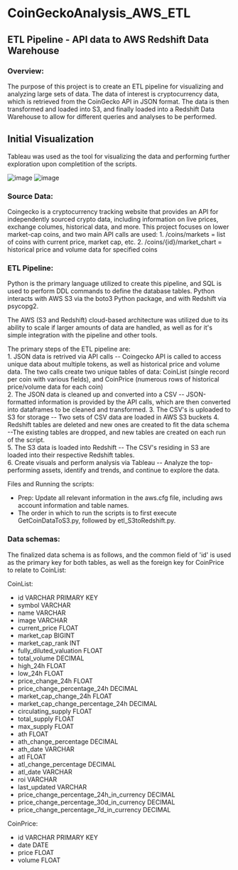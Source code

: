 # CoinGeckoAnalysis_AWS_ETL

## ETL Pipeline - API data to AWS Redshift Data Warehouse

### Overview:

The purpose of this project is to create an ETL pipeline for visualizing and analyzing large sets of data. The data of interest is cryptocurrency data, which is retrieved from the CoinGecko API in JSON format. The data is then transformed and loaded into S3, and finally loaded into a Redshift Data Warehouse to allow for different queries and analyses to be performed.

## Initial Visualization
Tableau was used as the tool for visualizing the data and performing further exploration upon completition of the scripts.

![image](https://user-images.githubusercontent.com/46071768/149466021-4822f22d-7a92-43bf-912f-474e3dc663a5.png)
![image](https://user-images.githubusercontent.com/46071768/149466031-b1ff63a3-7f4e-4511-8499-949311d44d0e.png)

### Source Data:
Coingecko is a cryptocurrency tracking website that provides an API for independently sourced crypto data, including information on live prices, exchange columes, historical data, and more. This project focuses on lower market-cap coins, and two main API calls are used:
	1. /coins/markets = list of coins with current price, market cap, etc.
	2. /coins/{id}/market_chart = historical price and volume data for specified coins

### ETL Pipeline:
Python is the primary language utilized to create this pipeline, and SQL is used to perform DDL commands to define the database tables. Python interacts with AWS S3 via the boto3 Python package, and with Redshift via psycopg2.

The AWS (S3 and Redshift) cloud-based architecture was utilized due to its ability to scale if larger amounts of data are handled, as well as for it's simple integration with the pipeline and other tools.

The primary steps of the ETL pipeline are:  
	1. JSON data is retrived via API calls -- Coingecko API is called to access unique data about multiple tokens, as well as historical price and volume data. The two calls create two unique tables of data: CoinList (single record per coin with various fields), and CoinPrice (numerous rows of historical price/volume data for each coin)  
	2. The JSON data is cleaned up and converted into a CSV -- JSON-formatted information is provided by the API calls, which are then converted into dataframes to be cleaned and transformed. 
	3. The CSV's is uploaded to S3 for storage -- Two sets of CSV data are loaded in AWS S3 buckets 
	4. Redshift tables are deleted and new ones are created to fit the data schema --The existing tables are dropped, and new tables are created on each run of the script.  
	5. The S3 data is loaded into Redshift -- The CSV's residing in S3 are loaded into their respective Redshift tables.  
	6. Create visuals and perform analysis via Tableau -- Analyze the top-performing assets, identify and trends, and continue to explore the data.  

Files and Running the scripts:
  * Prep: Update all relevant information in the aws.cfg file, including aws account information and table names.
  * The order in which to run the scripts is to first execute GetCoinDataToS3.py, followed by etl_S3toRedshift.py.

### Data schemas:
The finalized data schema is as follows, and the common field of 'id' is used as the primary key for both tables, as well as the foreign key for CoinPrice to relate to CoinList:

CoinList:
  * id VARCHAR PRIMARY KEY  
  * symbol VARCHAR  
  * name VARCHAR  
  * image VARCHAR  
  * current_price FLOAT  
  * market_cap BIGINT  
  * market_cap_rank INT  
  * fully_diluted_valuation FLOAT
  * total_volume DECIMAL
  * high_24h FLOAT
  * low_24h FLOAT
  * price_change_24h FLOAT
  * price_change_percentage_24h DECIMAL
  * market_cap_change_24h FLOAT
  * market_cap_change_percentage_24h DECIMAL
  * circulating_supply FLOAT
  * total_supply FLOAT
  * max_supply FLOAT
  * ath FLOAT
  * ath_change_percentage DECIMAL
  * ath_date VARCHAR
  * atl FLOAT
  * atl_change_percentage DECIMAL
  * atl_date VARCHAR
  * roi VARCHAR
  * last_updated VARCHAR
  * price_change_percentage_24h_in_currency DECIMAL
  * price_change_percentage_30d_in_currency DECIMAL
  * price_change_percentage_7d_in_currency DECIMAL

CoinPrice:
  * id VARCHAR PRIMARY KEY
  * date DATE
  * price FLOAT
  * volume FLOAT
  





